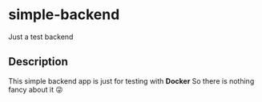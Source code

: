 # simple-backend
Just a test backend


## Description
This simple backend app is just for testing with **Docker**
So there is nothing fancy about it 😜
